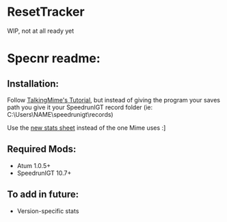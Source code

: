 # ResetTracker
WIP, not at all ready yet

# Specnr readme:
## Installation:

Follow [TalkingMime's Tutorial](https://youtu.be/KIAo3Lgsk_Q), but instead of giving the program your saves path you give it your SpeedrunIGT record folder (ie: C:\\Users\\NAME\\speedrunigt\\records)

Use the [new stats sheet](https://docs.google.com/spreadsheets/d/1o6nSdJOJOLXqFk6-Kw1mUORg7BKNTHWU-DLS79ZM0CY/edit?usp=sharing) instead of the one Mime uses :]

## Required Mods:
- Atum 1.0.5+
- SpeedrunIGT 10.7+

## To add in future:
- Version-specific stats
